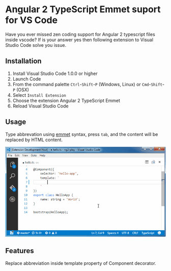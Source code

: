 # Angular 2 TypeScript Emmet suport for VS Code

Have you ever missed zen coding support for Angular 2 typescript files inside vscode? If is your answer yes then 
following extension to Visual Studio Code solve you issue.

## Installation

1. Install Visual Studio Code 1.0.0 or higher
2. Launch Code
3. From the command palette `Ctrl`-`Shift`-`P` (Windows, Linux) or `Cmd`-`Shift`-`P` (OSX)
4. Select `Install Extension`
5. Choose the extension Angular 2 TypeScript Emmet
6. Reload Visual Studio Code

## Usage

Type abbrevation using [emmet](http://docs.emmet.io/abbreviations/) syntax, press `tab`, and the content will be 
replaced by HTML content.

![Use Extension](images/use-extension.gif)

## Features

Replace abbreviation inside template property of Component decorator.
